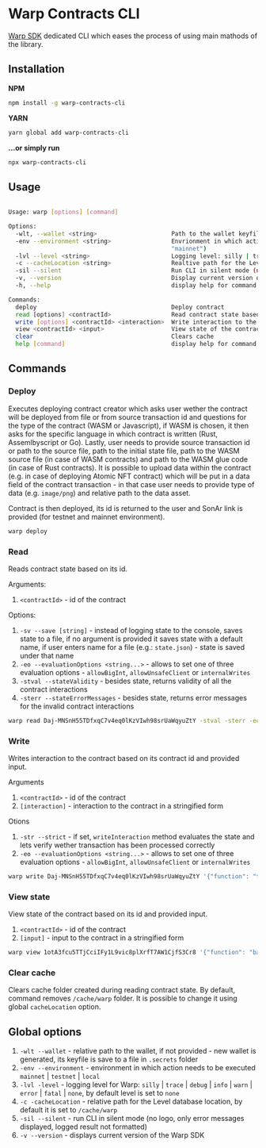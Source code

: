 # Warp Contracts CLI

[Warp SDK](https://github.com/warp-contracts/warp) dedicated CLI which eases the process of using main mathods of the library.

## Installation

**NPM**

```sh
npm install -g warp-contracts-cli
```

**YARN**

```sh
yarn global add warp-contracts-cli
```

**...or simply run**

```sh
npx warp-contracts-cli
```

## Usage

```sh

Usage: warp [options] [command]

Options:
  -wlt, --wallet <string>                     Path to the wallet keyfile (e.g.: ./secrets/wallet.json)
  -env --environment <string>                 Envrionment in which action needs to be executed: local | testnet | mainnet (default:
                                              "mainnet")
  -lvl --level <string>                       Logging level: silly | trace | debug | info | warn | error | fatal | none (default: "none")
  -c --cacheLocation <string>                 Realtive path for the Level database location (default: "/cache/warp")
  -sil --silent                               Run CLI in silent mode (no logo, only error messages displayed, logged result not formatted
  -v, --version                               Display current version of Warp SDK
  -h, --help                                  display help for command

Commands:
  deploy                                      Deploy contract
  read [options] <contractId>                 Read contract state based on contract id
  write [options] <contractId> <interaction>  Write interaction to the contract based on specified contract id
  view <contractId> <input>                   View state of the contract based on specified contract id and provided input
  clear                                       Clears cache
  help [command]                              display help for command
```

## Commands

### Deploy

Executes deploying contract creator which asks user wether the contract will be deployed from file or from source transaction id and questions for the type of the contract (WASM or Javascript), if WASM is chosen, it then asks for the specific language in which contract is written (Rust, Assemlbyscript or Go). Lastly, user needs to provide source transaction id or path to the source file, path to the initial state file, path to the WASM source file (in case of WASM contracts) and path to the WASM glue code (in case of Rust contracts). It is possible to upload data within the contract (e.g. in case of deploying Atomic NFT contract) which will be put in a data field of the contract transaction - in that case user needs to provide type of data (e.g. `image/png`) and relative path to the data asset.

Contract is then deployed, its id is returned to the user and SonAr link is provided (for testnet and mainnet environment).

```sh
warp deploy
```

### Read

Reads contract state based on its id.

Arguments:

1. `<contractId>` - id of the contract

Options:

1. `-sv --save [string]` - instead of logging state to the console, saves state to a file, if no argument is provided it saves state with a default name, if user enters name for a file (e.g.: `state.json`) - state is saved under that name
2. `-eo --evaluationOptions <string...>` - allows to set one of three evaluation options - `allowBigInt`, `allowUnsafeClient` or `internalWrites`
3. `-stval --stateValidity` - besides state, returns validity of all the contract interactions
4. `-sterr --stateErrorMessages` - besides state, returns error messages for the invalid contract interactions

```sh
warp read Daj-MNSnH55TDfxqC7v4eq0lKzVIwh98srUaWqyuZtY -stval -sterr -eo allowBigInt internal wrrites -sv
```

### Write

Writes interaction to the contract based on its contract id and provided input.

Arguments

1. `<contractId>` - id of the contract
2. `[interaction]` - interaction to the contract in a stringified form

Otions

1. `-str --strict` - if set, `writeInteraction` method evaluates the state and lets verify wether transaction has been processed correctly
2. `-eo --evaluationOptions <string...>` - allows to set one of three evaluation options - `allowBigInt`, `allowUnsafeClient` or `internalWrites`

```sh
warp write Daj-MNSnH55TDfxqC7v4eq0lKzVIwh98srUaWqyuZtY '{"function": "transfer", "to": "aRQwckYG8gmcVNG0EL68dFwHi7gW53FkrHdTdzxFVRI"}' -str -eo allowBigInt
```

### View state

View state of the contract based on its id and provided input.

1. `<contractId>` - id of the contract
2. `[input]` - input to the contract in a stringified form

```sh
warp view 1otA3fcu5TTjCciIFy1L9vic8plXrfT7AW1CjfS3Cr8 '{"function": "balance", "target": "uhE-QeYS8i4pmUtnxQyHD7dzXFNaJ9oMK-IM-QPNY6M"}'
```

### Clear cache

Clears cache folder created during reading contract state. By default, command removes `/cache/warp` folder. It is possible to change it using global `cacheLocation` option.

## Global options

1. `-wlt --wallet` - relative path to the wallet, if not provided - new wallet is generated, its keyfile is save to a file in `.secrets` folder
2. `-env --environment` - environment in which action needs to be executed `mainnet` | `testnet` | `local`
3. `-lvl -level` - logging level for Warp: `silly` | `trace` | `debug` | `info` | `warn` | `error` | `fatal` | `none`, by default level is set to `none`
4. `-c -cacheLocation` - relative path for the Level database location, by default it is set to `/cache/warp`
5. `-sil --silent` - run CLI in silent mode (no logo, only error messages displayed, logged result not formatted)
6. `-v --version` - displays current version of the Warp SDK
